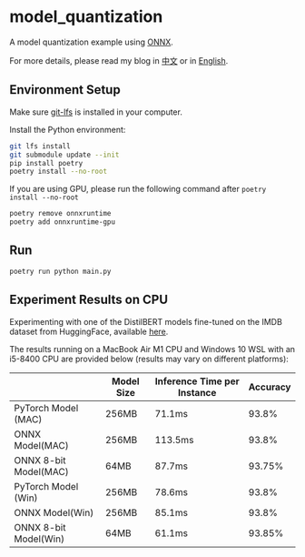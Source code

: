 # model_quantization

A model quantization example using [ONNX](https://onnxruntime.ai/).

For more details, please read my blog in [中文](https://writings.jigfopsda.com/zh/posts/2024/lightweighting_models_using_onnx/) or in [English](https://writings.jigfopsda.com/en/posts/2024/lightweighting_models_using_onnx/).

## Environment Setup

Make sure [git-lfs](https://docs.github.com/en/repositories/working-with-files/managing-large-files/installing-git-large-file-storage) is installed in your computer.

Install the Python environment:

```bash
git lfs install
git submodule update --init
pip install poetry
poetry install --no-root
```

If you are using GPU, please run the following command after `poetry install --no-root`

```bash
poetry remove onnxruntime
poetry add onnxruntime-gpu
```

## Run

```bash
poetry run python main.py
```

## Experiment Results on CPU

Experimenting with one of the DistilBERT models fine-tuned on the IMDB dataset from HuggingFace, available [here](https://huggingface.co/lvwerra/distilbert-imdb).

The results running on a MacBook Air M1 CPU and Windows 10 WSL with an i5-8400 CPU are provided below (results may vary on different platforms):

|                       | Model Size | Inference Time per Instance | Accuracy |
|-----------------------|------------|-----------------------------|----------|
| PyTorch Model (MAC)   | 256MB      | 71.1ms                      | 93.8%    |
| ONNX Model(MAC)       | 256MB      | 113.5ms                     | 93.8%    |
| ONNX 8-bit Model(MAC) | 64MB       | 87.7ms                      | 93.75%   |
| PyTorch Model (Win)   | 256MB      | 78.6ms                      | 93.8%    |
| ONNX Model(Win)       | 256MB      | 85.1ms                      | 93.8%    |
| ONNX 8-bit Model(Win) | 64MB       | 61.1ms                      | 93.85%   |
